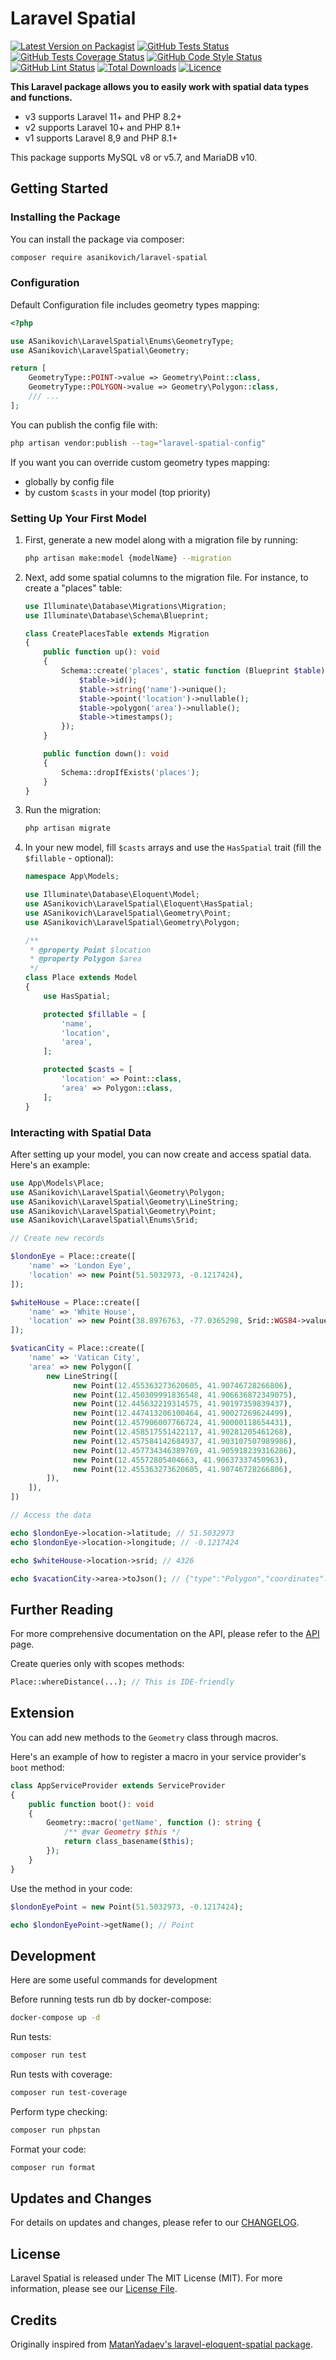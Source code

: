 # Laravel Spatial

[![Latest Version on Packagist](https://img.shields.io/packagist/v/asanikovich/laravel-spatial.svg?style=flat-square)](https://packagist.org/packages/asanikovich/laravel-spatial)
[![GitHub Tests Status](https://img.shields.io/github/actions/workflow/status/asanikovich/laravel-spatial/pest.yml?branch=master&label=tests&style=flat-square)](https://github.com/asanikovich/laravel-spatial/actions/workflows/pest.yml?query=branch%3Amaster)
[![GitHub Tests Coverage Status](https://img.shields.io/codecov/c/github/asanikovich/laravel-spatial?token=E0703O0PPT&style=flat-square)](https://github.com/asanikovich/laravel-spatial/actions/workflows/pest-coverage.yml?query=branch%3Amaster)
[![GitHub Code Style Status](https://img.shields.io/github/actions/workflow/status/asanikovich/laravel-spatial/phpstan.yml?branch=master&label=code%20style&style=flat-square)](https://github.com/asanikovich/laravel-spatial/actions/workflows/phpstan.yml?query=branch%3Amaster)
[![GitHub Lint Status](https://img.shields.io/github/actions/workflow/status/asanikovich/laravel-spatial/pint.yml?branch=master&label=lint&style=flat-square)](https://github.com/asanikovich/laravel-spatial/actions/workflows/pint.yml?query=branch%3Amaster)
[![Total Downloads](https://img.shields.io/packagist/dt/asanikovich/laravel-spatial.svg?style=flat-square)](https://packagist.org/packages/asanikovich/laravel-spatial)
[![Licence](https://img.shields.io/packagist/l/asanikovich/laravel-spatial.svg?style=flat-square)](https://packagist.org/packages/asanikovich/laravel-spatial)

**This Laravel package allows you to easily work with spatial data types and functions.**

* v3 supports Laravel 11+ and PHP 8.2+
* v2 supports Laravel 10+ and PHP 8.1+
* v1 supports Laravel 8,9 and PHP 8.1+

This package supports MySQL v8 or v5.7, and MariaDB v10.

## Getting Started

### Installing the Package

You can install the package via composer:

```bash
composer require asanikovich/laravel-spatial
```

### Configuration

Default Configuration file includes geometry types mapping:
```php
<?php

use ASanikovich\LaravelSpatial\Enums\GeometryType;
use ASanikovich\LaravelSpatial\Geometry;

return [
    GeometryType::POINT->value => Geometry\Point::class,
    GeometryType::POLYGON->value => Geometry\Polygon::class,
    /// ...
];
```

You can publish the config file with:

```bash
php artisan vendor:publish --tag="laravel-spatial-config"
```

If you want you can override custom geometry types mapping:
* globally by config file
* by custom `$casts` in your model (top priority)

### Setting Up Your First Model

1. First, generate a new model along with a migration file by running:

   ```bash
   php artisan make:model {modelName} --migration
   ```

2. Next, add some spatial columns to the migration file. For instance, to create a "places" table:

    ```php
    use Illuminate\Database\Migrations\Migration;
    use Illuminate\Database\Schema\Blueprint;

    class CreatePlacesTable extends Migration
    {
        public function up(): void
        {
            Schema::create('places', static function (Blueprint $table) {
                $table->id();
                $table->string('name')->unique();
                $table->point('location')->nullable();
                $table->polygon('area')->nullable();
                $table->timestamps();
            });
        }

        public function down(): void
        {
            Schema::dropIfExists('places');
        }
    }
    ```

3. Run the migration:

    ```bash
    php artisan migrate
    ```

4. In your new model, fill `$casts` arrays and use the `HasSpatial` trait (fill the `$fillable` - optional):

    ```php
    namespace App\Models;

    use Illuminate\Database\Eloquent\Model;
    use ASanikovich\LaravelSpatial\Eloquent\HasSpatial;
    use ASanikovich\LaravelSpatial\Geometry\Point;
    use ASanikovich\LaravelSpatial\Geometry\Polygon;

    /**
     * @property Point $location
     * @property Polygon $area
     */
    class Place extends Model
    {
        use HasSpatial;

        protected $fillable = [
            'name',
            'location',
            'area',
        ];

        protected $casts = [
            'location' => Point::class,
            'area' => Polygon::class,
        ];
    }
    ```

### Interacting with Spatial Data

After setting up your model, you can now create and access spatial data. Here's an example:

```php
use App\Models\Place;
use ASanikovich\LaravelSpatial\Geometry\Polygon;
use ASanikovich\LaravelSpatial\Geometry\LineString;
use ASanikovich\LaravelSpatial\Geometry\Point;
use ASanikovich\LaravelSpatial\Enums\Srid;

// Create new records

$londonEye = Place::create([
    'name' => 'London Eye',
    'location' => new Point(51.5032973, -0.1217424),
]);

$whiteHouse = Place::create([
    'name' => 'White House',
    'location' => new Point(38.8976763, -77.0365298, Srid::WGS84->value), // with SRID
]);

$vaticanCity = Place::create([
    'name' => 'Vatican City',
    'area' => new Polygon([
        new LineString([
              new Point(12.455363273620605, 41.90746728266806),
              new Point(12.450309991836548, 41.906636872349075),
              new Point(12.445632219314575, 41.90197359839437),
              new Point(12.447413206100464, 41.90027269624499),
              new Point(12.457906007766724, 41.90000118654431),
              new Point(12.458517551422117, 41.90281205461268),
              new Point(12.457584142684937, 41.903107507989986),
              new Point(12.457734346389769, 41.905918239316286),
              new Point(12.45572805404663, 41.90637337450963),
              new Point(12.455363273620605, 41.90746728266806),
        ]),
    ]),
])

// Access the data

echo $londonEye->location->latitude; // 51.5032973
echo $londonEye->location->longitude; // -0.1217424

echo $whiteHouse->location->srid; // 4326

echo $vacationCity->area->toJson(); // {"type":"Polygon","coordinates":[[[41.90746728266806,12.455363273620605],[41.906636872349075,12.450309991836548],[41.90197359839437,12.445632219314575],[41.90027269624499,12.447413206100464],[41.90000118654431,12.457906007766724],[41.90281205461268,12.458517551422117],[41.903107507989986,12.457584142684937],[41.905918239316286,12.457734346389769],[41.90637337450963,12.45572805404663],[41.90746728266806,12.455363273620605]]]}
```

## Further Reading

For more comprehensive documentation on the API, please refer to the [API](API.md) page.

Create queries only with scopes methods:
```php
Place::whereDistance(...); // This is IDE-friendly
```

## Extension

You can add new methods to the `Geometry` class through macros.

Here's an example of how to register a macro in your service provider's `boot` method:

```php
class AppServiceProvider extends ServiceProvider
{
    public function boot(): void
    {
        Geometry::macro('getName', function (): string {
            /** @var Geometry $this */
            return class_basename($this);
        });
    }
}
```

Use the method in your code:

```php
$londonEyePoint = new Point(51.5032973, -0.1217424);

echo $londonEyePoint->getName(); // Point
```

## Development
Here are some useful commands for development

Before running tests run db by docker-compose:
```bash
docker-compose up -d
```
Run tests:
```bash
composer run test
```
Run tests with coverage:
```bash
composer run test-coverage
```
Perform type checking:
```bash
composer run phpstan
```
Format your code:
```bash
composer run format
```

## Updates and Changes

For details on updates and changes, please refer to our [CHANGELOG](CHANGELOG.md).

## License

Laravel Spatial is released under The MIT License (MIT). For more information, please see our [License File](LICENSE.md).

## Credits

Originally inspired from [MatanYadaev's laravel-eloquent-spatial package](https://github.com/MatanYadaev/laravel-eloquent-spatial).
